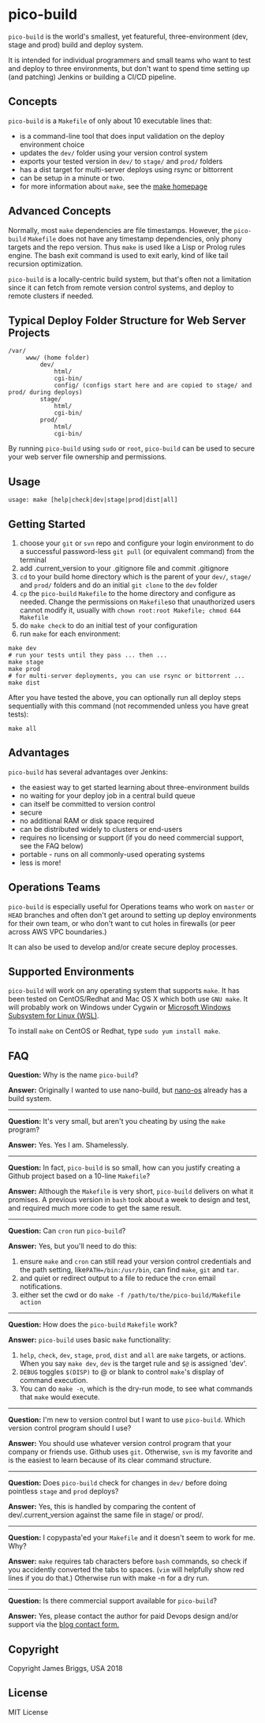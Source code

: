 # pico-build
``pico-build`` is the world's smallest, yet featureful, three-environment (dev, stage and prod) build and deploy system.

It is intended for individual programmers and small teams who want to test and deploy to three environments, but don't want to spend time setting up (and patching) Jenkins or building a CI/CD pipeline.

## Concepts

``pico-build`` is a ``Makefile`` of only about 10 executable lines that:

- is a command-line tool that does input validation on the deploy environment choice
- updates the `dev/` folder using your version control system
- exports your tested version in `dev/` to `stage/` and `prod/` folders
- has a dist target for multi-server deploys using rsync or bittorrent
- can be setup in a minute or two.
- for more information about ``make``, see the [make homepage](https://www.gnu.org/software/make/)

## Advanced Concepts

Normally, most ``make`` dependencies are file timestamps. However, the ``pico-build`` ``Makefile`` does not have any timestamp dependencies,
only phony targets and the repo version. Thus ``make`` is used like a Lisp or Prolog rules engine. The bash exit command is used to exit early, kind of like tail recursion optimization.

``pico-build`` is a locally-centric build system, but that's often not a limitation since it can fetch from remote version control systems, and deploy to remote clusters if needed.

## Typical Deploy Folder Structure for Web Server Projects

```
/var/
     www/ (home folder)
         dev/
             html/
             cgi-bin/
             config/ (configs start here and are copied to stage/ and prod/ during deploys)
         stage/
             html/
             cgi-bin/
         prod/
             html/
             cgi-bin/
```

By running ``pico-build`` using ``sudo`` or ``root``, ``pico-build`` can be used to secure your web server file ownership and permissions.

## Usage

```
usage: make [help|check|dev|stage|prod|dist|all]
```

## Getting Started

1. choose your ``git`` or ``svn`` repo and configure your login environment to do a successful password-less `git pull` (or equivalent command) from the terminal
2. add .current_version to your .gitignore file and commit .gitignore
3. ``cd`` to your build home directory which is the parent of your `dev/`, `stage/` and `prod/` folders and do an initial `git clone` to the ``dev`` folder
4. ``cp`` the ``pico-build`` ``Makefile`` to the home directory and configure as needed. Change the permissions on ``Makefile``so that unauthorized users cannot modify it, usually with `chown root:root Makefile; chmod 644 Makefile`
5. do `make check` to do an initial test of your configuration
6. run ``make`` for each environment:
```
make dev
# run your tests until they pass ... then ...
make stage
make prod
# for multi-server deployments, you can use rsync or bittorrent ...
make dist
```

After you have tested the above, you can optionally run all deploy steps sequentially with this command (not recommended unless you have great tests):
```
make all
```

## Advantages

``pico-build`` has several advantages over Jenkins:

- the easiest way to get started learning about three-environment builds
- no waiting for your deploy job in a central build queue
- can itself be committed to version control
- secure
- no additional RAM or disk space required
- can be distributed widely to clusters or end-users
- requires no licensing or support (if you do need commercial support, see the FAQ below)
- portable - runs on all commonly-used operating systems
- less is more!

## Operations Teams

``pico-build`` is especially useful for Operations teams who work on ``master`` or ``HEAD`` branches and often don't get around to setting up deploy environments for their own team, or who don't want to cut holes in firewalls (or peer across AWS VPC boundaries.)

It can also be used to develop and/or create secure deploy processes.

## Supported Environments

``pico-build`` will work on any operating system that supports ``make``. It has been tested on CentOS/Redhat and Mac OS X which both use ``GNU make``. It will probably work on Windows under Cygwin or [Microsoft Windows Subsystem for Linux (WSL)](https://docs.microsoft.com/en-us/windows/wsl/install-win10).

To install ``make`` on CentOS or Redhat, type ``sudo yum install make``.

## FAQ

**Question:** Why is the name ``pico-build``?

**Answer:** Originally I wanted to use nano-build, but [nano-os](https://github.com/nanosoft-net/nano-os) already has a build system.

---

**Question:** It's very small, but aren't you cheating by using the ``make`` program?

**Answer:** Yes. Yes I am. Shamelessly.

---

**Question:** In fact, ``pico-build`` is so small, how can you justify creating a Github project based on a 10-line ``Makefile``?

**Answer:** Although the ``Makefile`` is very short, ``pico-build`` delivers on what it promises. A previous version in ``bash`` took about a week to design and test, and required much more code to get the same result.

---

**Question:** Can ``cron`` run ``pico-build``?

**Answer:** Yes, but you'll need to do this:
1. ensure ``make`` and ``cron`` can still read your version control credentials and the path setting, like``PATH=/bin:/usr/bin``, can find ``make``, ``git`` and ``tar``.
2. and quiet or redirect output to a file to reduce the ``cron`` email notifications.
3. either set the cwd or do `make -f /path/to/the/pico-build/Makefile action`

---

**Question:** How does the ``pico-build`` ``Makefile`` work?

**Answer:** ``pico-build`` uses basic ``make`` functionality:
1. ``help``, ``check``, ``dev``, ``stage``, ``prod``, ``dist`` and ``all`` are ``make`` targets, or actions. When you say `make dev`, ``dev`` is the target rule and ``$@`` is assigned 'dev'.
2. `DEBUG` toggles `$(DISP)` to @ or blank to control ``make``'s display of command execution.
3. You can do ``make -n``, which is the dry-run mode, to see what commands that ``make`` would execute.

---

**Question:** I'm new to version control but I want to use ``pico-build``. Which version control program should I use?

**Answer:** You should use whatever version control program that your company or friends use. Github uses ``git``. Otherwise, ``svn`` is my favorite and is the easiest to learn because of its clear command structure.

---

**Question:** Does ``pico-build`` check for changes in `dev/` before doing pointless ``stage`` and ``prod`` deploys?

**Answer:** Yes, this is handled by comparing the content of dev/.current_version against the same file in stage/ or prod/.

---

**Question:** I copypasta'ed your ``Makefile`` and it doesn't seem to work for me. Why?

**Answer:** ``make`` requires tab characters before ``bash`` commands, so check if you accidently converted the tabs to spaces. (``vim`` will helpfully show red lines if you do that.) Otherwise run with make -n for a dry run.

---

**Question:** Is there commercial support available for ``pico-build``?

**Answer:** Yes, please contact the author for paid Devops design and/or support via the [blog contact form.](http://www.jebriggs.com/contact.html)

## Copyright

Copyright James Briggs, USA 2018

## License

MIT License

